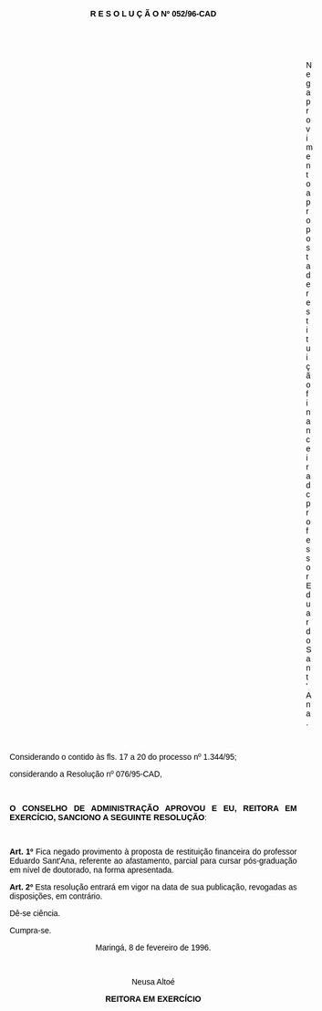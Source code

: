 <BODY TEXT="#000000">

<B><FONT FACE="Arial"><P ALIGN="CENTER">R E S O L U &Ccedil; &Atilde; O Nº 052/96-CAD</P>
</B><P ALIGN="JUSTIFY"></P>
<P ALIGN="JUSTIFY">&nbsp;</P>
<P ALIGN="JUSTIFY">&nbsp;</P><DIR>
<DIR>
<DIR>
<DIR>
<DIR>
<DIR>
<DIR>
<DIR>
<DIR>
<DIR>
<DIR>
<DIR>
<DIR>

<P ALIGN="JUSTIFY">Nega provimento a proposta de restitui&ccedil;&atilde;o financeira dc professor Eduardo Sant 'Ana.</P>
<P ALIGN="JUSTIFY"></P>
<P ALIGN="JUSTIFY">&nbsp;</P></DIR>
</DIR>
</DIR>
</DIR>
</DIR>
</DIR>
</DIR>
</DIR>
</DIR>
</DIR>
</DIR>
</DIR>
</DIR>

<P ALIGN="JUSTIFY">Considerando o contido &agrave;s fls. 17 a 20 do processo nº 1.344/95;</P>
<P ALIGN="JUSTIFY">considerando a Resolu&ccedil;&atilde;o  nº 076/95-CAD,</P>
<P ALIGN="JUSTIFY"></P>
<P ALIGN="JUSTIFY">&nbsp;</P>
<B><P ALIGN="JUSTIFY">O CONSELHO DE ADMINISTRA&Ccedil;&Atilde;O APROVOU E EU, REITORA EM EXERC&Iacute;CIO, SANCIONO A SEGUINTE RESOLU&Ccedil;&Atilde;O</B>:</P>
<P ALIGN="JUSTIFY"></P>
<P ALIGN="JUSTIFY">&nbsp;</P>
<B><P ALIGN="JUSTIFY">Art. 1º</B> Fica negado provimento &agrave; proposta de restitui&ccedil;&atilde;o financeira do professor Eduardo Sant'Ana, referente ao afastamento, parcial para cursar p&oacute;s-gradua&ccedil;&atilde;o  em n&iacute;vel de doutorado, na forma apresentada.</P>
<B><P ALIGN="JUSTIFY">Art. 2º</B> Esta resolu&ccedil;&atilde;o entrar&aacute; em vigor na data de sua publica&ccedil;&atilde;o, revogadas as disposi&ccedil;&otilde;es, em contr&aacute;rio. </P>
<P ALIGN="JUSTIFY">D&ecirc;-se ci&ecirc;ncia.</P>
<P ALIGN="JUSTIFY">Cumpra-se.</P>
<P ALIGN="JUSTIFY"></P>
<P ALIGN="CENTER">Maring&aacute;, 8 de fevereiro de 1996.</P>
<P ALIGN="CENTER"></P>
<P ALIGN="CENTER">&nbsp;</P>
<P ALIGN="CENTER">Neusa Alto&eacute;</P>
<B><P ALIGN="CENTER">REITORA EM EXERC&Iacute;CIO</P></B></FONT></BODY>
